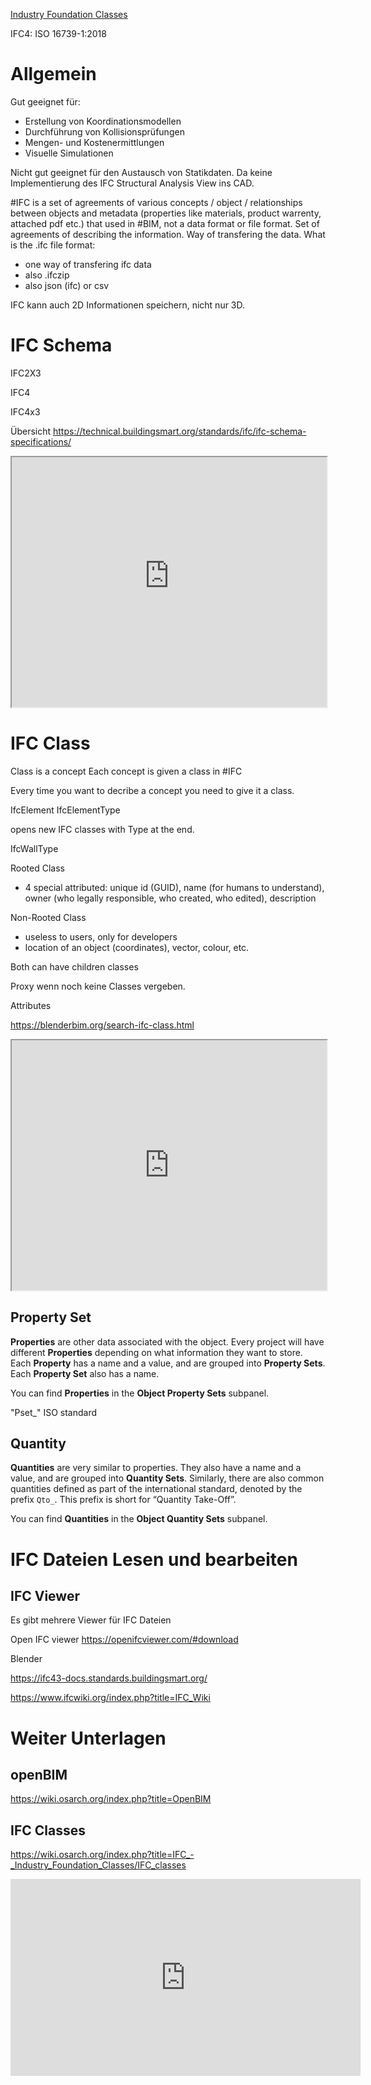 [Industry Foundation Classes](https://technical.buildingsmart.org/standards/ifc/)


IFC4: ISO 16739-1:2018
# Allgemein

Gut geeignet für:
- Erstellung von Koordinationsmodellen
- Durchführung von Kollisionsprüfungen
- Mengen- und Kostenermittlungen
- Visuelle Simulationen

Nicht gut geeignet für den Austausch von Statikdaten. Da keine Implementierung des IFC Structural Analysis View ins CAD.



#IFC is a set of agreements of various concepts / object / relationships between objects and metadata (properties like materials, product warrenty, attached pdf etc.) that used in #BIM, not a data format or file format.
Set of agreements of describing the information.
Way of transfering the data.
What is the .ifc file format:
- one way of transfering ifc data
- also .ifczip
- also json (ifc) or csv



IFC kann auch 2D Informationen speichern, nicht nur 3D.



# IFC Schema

IFC2X3

IFC4

IFC4x3


Übersicht
https://technical.buildingsmart.org/standards/ifc/ifc-schema-specifications/


<iframe 
height = 400
width = 100%
src="https://technical.buildingsmart.org/standards/ifc/ifc-schema-specifications/"></iframe>





# IFC Class


Class is a concept
Each concept is given a class in #IFC 

Every time you want to decribe a concept you need to give it a class.


IfcElement
IfcElementType

opens new IFC classes with Type at the end.

IfcWallType


Rooted Class
- 4 special attributed: unique id (GUID), name (for humans to understand), owner (who legally responsible, who created, who edited), description 

Non-Rooted Class
- useless to users, only for developers
- location of an object (coordinates), vector, colour, etc.

Both can have children classes


Proxy wenn noch keine Classes vergeben. 


Attributes





https://blenderbim.org/search-ifc-class.html

<iframe 
height = 400
width = 100%
src="https://blenderbim.org/search-ifc-class.html"></iframe>





## Property Set


**Properties** are other data associated with the object. Every project will have different **Properties** depending on what information they want to store. Each **Property** has a name and a value, and are grouped into **Property Sets**. Each **Property Set** also has a name.

You can find **Properties** in the **Object Property Sets** subpanel.

"Pset_" ISO standard



## Quantity

**Quantities** are very similar to properties. They also have a name and a value, and are grouped into **Quantity Sets**. Similarly, there are also common quantities defined as part of the international standard, denoted by the prefix `Qto_`. This prefix is short for “Quantity Take-Off”.

You can find **Quantities** in the **Object Quantity Sets** subpanel.


# IFC Dateien Lesen und bearbeiten
## IFC Viewer
Es gibt mehrere Viewer für IFC Dateien

Open IFC viewer
https://openifcviewer.com/#download



Blender 


https://ifc43-docs.standards.buildingsmart.org/

https://www.ifcwiki.org/index.php?title=IFC_Wiki







# Weiter Unterlagen

## openBIM
https://wiki.osarch.org/index.php?title=OpenBIM

## IFC Classes

https://wiki.osarch.org/index.php?title=IFC_-_Industry_Foundation_Classes/IFC_classes

<iframe width="560" height="315" src="https://www.youtube.com/embed/fo8SPuD57Vk?si=tbmMiJCTbBBf5Jps" title="YouTube video player" frameborder="0" allow="accelerometer; autoplay; clipboard-write; encrypted-media; gyroscope; picture-in-picture; web-share" referrerpolicy="strict-origin-when-cross-origin" allowfullscreen></iframe>


